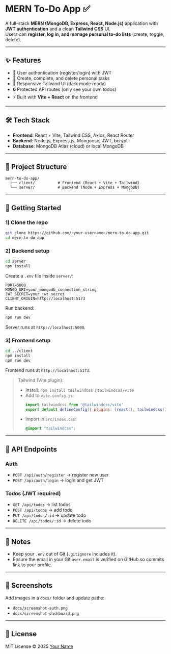 # MERN To-Do App ✅

A full-stack **MERN (MongoDB, Express, React, Node.js)** application with **JWT authentication** and a clean **Tailwind CSS** UI.  
Users can **register, log in, and manage personal to-do lists** (create, toggle, delete).

---

## ✨ Features
- 🔐 User authentication (register/login) with JWT  
- 📝 Create, complete, and delete personal tasks  
- 🌙 Responsive Tailwind UI (dark mode ready)  
- 🔒 Protected API routes (only see your own todos)  
- ⚡ Built with **Vite + React** on the frontend  

---

## 🛠 Tech Stack
- **Frontend**: React + Vite, Tailwind CSS, Axios, React Router  
- **Backend**: Node.js, Express.js, Mongoose, JWT, bcrypt  
- **Database**: MongoDB Atlas (cloud) or local MongoDB  

---

## 📂 Project Structure
```
mern-to-do-app/
  ├── client/          # Frontend (React + Vite + Tailwind)
  └── server/          # Backend (Node + Express + MongoDB)
```

---

## 🚀 Getting Started

### 1) Clone the repo
```bash
git clone https://github.com/<your-username>/mern-to-do-app.git
cd mern-to-do-app
```

### 2) Backend setup
```bash
cd server
npm install
```
Create a `.env` file inside `server/`:
```env
PORT=5000
MONGO_URI=your_mongodb_connection_string
JWT_SECRET=your_jwt_secret
CLIENT_ORIGIN=http://localhost:5173
```
Run backend:
```bash
npm run dev
```
Server runs at `http://localhost:5000`.

### 3) Frontend setup
```bash
cd ../client
npm install
npm run dev
```
Frontend runs at `http://localhost:5173`.

> Tailwind (Vite plugin):  
> - Install: `npm install tailwindcss @tailwindcss/vite`  
> - Add to `vite.config.js`:
>   ```js
>   import tailwindcss from '@tailwindcss/vite'
>   export default defineConfig({ plugins: [react(), tailwindcss()] })
>   ```
> - Import in `src/index.css`:  
>   ```css
>   @import "tailwindcss";
>   ```

---

## 🧪 API Endpoints

### Auth
- `POST /api/auth/register` → register new user  
- `POST /api/auth/login` → login and get JWT  

### Todos (JWT required)
- `GET /api/todos` → list todos  
- `POST /api/todos` → add todo  
- `PUT /api/todos/:id` → update todo  
- `DELETE /api/todos/:id` → delete todo  

---

## 🔐 Notes
- Keep your `.env` out of Git (`.gitignore` includes it).
- Ensure the email in your Git `user.email` is verified on GitHub so commits link to your profile.

---

## 📸 Screenshots
Add images in a `docs/` folder and update paths:
- `docs/screenshot-auth.png`
- `docs/screenshot-dashboard.png`

---

## 📜 License
MIT License © 2025 [Your Name](https://github.com/<your-username>)
